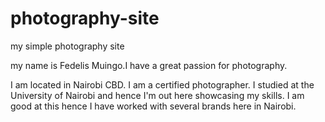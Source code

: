 # photography-site
my simple photography site

my name is Fedelis Muingo.I have a great passion for photography.

I am located in Nairobi CBD.
I am a certified photographer. I studied at the University of Nairobi and hence I'm out here showcasing my skills.
I am good at this hence I have worked with several brands here in Nairobi.

